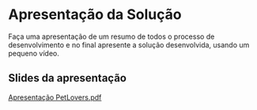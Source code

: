 # Apresentação da Solução

Faça uma apresentação de um resumo de todos o processo de desenvolvimento e no final apresente a solução desenvolvida, usando um pequeno vídeo.



## Slides da apresentação

[Apresentação PetLovers.pdf](https://github.com/user-attachments/files/15945752/Apresentacao.PetLovers.pdf)
